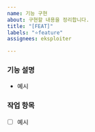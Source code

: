 ```yaml
---
name: 기능 구현
about: 구현할 내용을 정리합니다.
title: "[FEAT]"
labels: "⭐feature"
assignees: eksploiter

---
```


### 기능 설명
- 예시

### 작업 항목
- [ ] 예시
